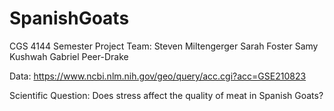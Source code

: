 # SpanishGoats
CGS 4144 Semester Project
Team: 
Steven Miltengerger
Sarah Foster
Samy Kushwah
Gabriel Peer-Drake

Data: https://www.ncbi.nlm.nih.gov/geo/query/acc.cgi?acc=GSE210823

Scientific Question: Does stress affect the quality of meat in Spanish Goats?
